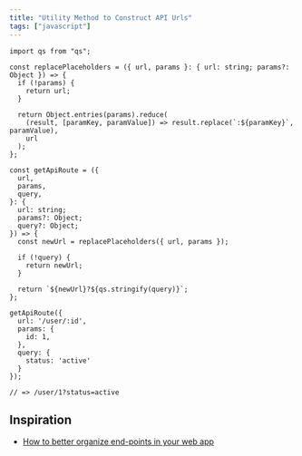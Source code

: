 ```yaml
---
title: "Utility Method to Construct API Urls"
tags: ["javascript"]
---
```


```ts[getApiRoute.ts]
import qs from "qs";

const replacePlaceholders = ({ url, params }: { url: string; params?: Object }) => {
  if (!params) {
    return url;
  }

  return Object.entries(params).reduce(
    (result, [paramKey, paramValue]) => result.replace(`:${paramKey}`, paramValue),
    url
  );
};

const getApiRoute = ({
  url,
  params,
  query,
}: {
  url: string;
  params?: Object;
  query?: Object;
}) => {
  const newUrl = replacePlaceholders({ url, params });

  if (!query) {
    return newUrl;
  }

  return `${newUrl}?${qs.stringify(query)}`;
};

getApiRoute({
  url: '/user/:id',
  params: {
    id: 1,
  },
  query: {
    status: 'active'
  }
});

// => /user/1?status=active
```

## Inspiration

- [How to better organize end-points in your web app](https://javascript.plainenglish.io/how-to-better-organize-end-points-in-frontend-2cebd39b08c3)
